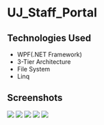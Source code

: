 # UJ_Staff_Portal
## Technologies Used

- WPF(.NET Framework)
- 3-Tier Architecture
- File System
- Linq

## Screenshots
<img src="Screenshot (5).png" />
<img src="Screenshot (6).png" />
<img src="Screenshot (7).png" />
<img src="Screenshot (8).png" />
<img src="Screenshot (9).png" />

